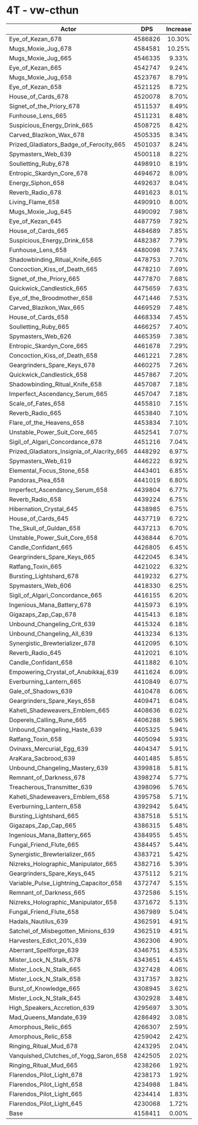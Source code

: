 # 4T - vw-cthun
| Actor | DPS | Increase |
|---|:---:|:---:|
|Eye_of_Kezan_678|4586826|10.30%|
|Mugs_Moxie_Jug_678|4584581|10.25%|
|Mugs_Moxie_Jug_665|4546335|9.33%|
|Eye_of_Kezan_665|4542747|9.24%|
|Mugs_Moxie_Jug_658|4523767|8.79%|
|Eye_of_Kezan_658|4521125|8.72%|
|House_of_Cards_678|4520078|8.70%|
|Signet_of_the_Priory_678|4511537|8.49%|
|Funhouse_Lens_665|4511231|8.48%|
|Suspicious_Energy_Drink_665|4508725|8.42%|
|Carved_Blazikon_Wax_678|4505335|8.34%|
|Prized_Gladiators_Badge_of_Ferocity_665|4501037|8.24%|
|Spymasters_Web_639|4500118|8.22%|
|Soulletting_Ruby_678|4498910|8.19%|
|Entropic_Skardyn_Core_678|4494672|8.09%|
|Energy_Siphon_658|4492637|8.04%|
|Reverb_Radio_678|4491623|8.01%|
|Living_Flame_658|4490910|8.00%|
|Mugs_Moxie_Jug_645|4490092|7.98%|
|Eye_of_Kezan_645|4487759|7.92%|
|House_of_Cards_665|4484689|7.85%|
|Suspicious_Energy_Drink_658|4482387|7.79%|
|Funhouse_Lens_658|4480098|7.74%|
|Shadowbinding_Ritual_Knife_665|4478753|7.70%|
|Concoction_Kiss_of_Death_665|4478210|7.69%|
|Signet_of_the_Priory_665|4477870|7.68%|
|Quickwick_Candlestick_665|4475659|7.63%|
|Eye_of_the_Broodmother_658|4471446|7.53%|
|Carved_Blazikon_Wax_665|4469529|7.48%|
|House_of_Cards_658|4468334|7.45%|
|Soulletting_Ruby_665|4466257|7.40%|
|Spymasters_Web_626|4465359|7.38%|
|Entropic_Skardyn_Core_665|4461678|7.29%|
|Concoction_Kiss_of_Death_658|4461221|7.28%|
|Geargrinders_Spare_Keys_678|4460275|7.26%|
|Quickwick_Candlestick_658|4457867|7.20%|
|Shadowbinding_Ritual_Knife_658|4457087|7.18%|
|Imperfect_Ascendancy_Serum_665|4457047|7.18%|
|Scale_of_Fates_658|4455810|7.15%|
|Reverb_Radio_665|4453840|7.10%|
|Flare_of_the_Heavens_658|4453834|7.10%|
|Unstable_Power_Suit_Core_665|4452541|7.07%|
|Sigil_of_Algari_Concordance_678|4451216|7.04%|
|Prized_Gladiators_Insignia_of_Alacrity_665|4448292|6.97%|
|Spymasters_Web_619|4446222|6.92%|
|Elemental_Focus_Stone_658|4443401|6.85%|
|Pandoras_Plea_658|4441019|6.80%|
|Imperfect_Ascendancy_Serum_658|4439804|6.77%|
|Reverb_Radio_658|4439224|6.75%|
|Hibernation_Crystal_645|4438985|6.75%|
|House_of_Cards_645|4437719|6.72%|
|The_Skull_of_Guldan_658|4437213|6.70%|
|Unstable_Power_Suit_Core_658|4436844|6.70%|
|Candle_Confidant_665|4426805|6.45%|
|Geargrinders_Spare_Keys_665|4422045|6.34%|
|Ratfang_Toxin_665|4421022|6.32%|
|Bursting_Lightshard_678|4419232|6.27%|
|Spymasters_Web_606|4418330|6.25%|
|Sigil_of_Algari_Concordance_665|4416155|6.20%|
|Ingenious_Mana_Battery_678|4415973|6.19%|
|Gigazaps_Zap_Cap_678|4415413|6.18%|
|Unbound_Changeling_Crit_639|4415324|6.18%|
|Unbound_Changeling_All_639|4413234|6.13%|
|Synergistic_Brewterializer_678|4412095|6.10%|
|Reverb_Radio_645|4412021|6.10%|
|Candle_Confidant_658|4411882|6.10%|
|Empowering_Crystal_of_Anubikkaj_639|4411624|6.09%|
|Everburning_Lantern_665|4410849|6.07%|
|Gale_of_Shadows_639|4410478|6.06%|
|Geargrinders_Spare_Keys_658|4409471|6.04%|
|Kaheti_Shadeweavers_Emblem_665|4408636|6.02%|
|Doperels_Calling_Rune_665|4406288|5.96%|
|Unbound_Changeling_Haste_639|4405325|5.94%|
|Ratfang_Toxin_658|4405094|5.93%|
|Ovinaxs_Mercurial_Egg_639|4404347|5.91%|
|AraKara_Sacbrood_639|4401485|5.85%|
|Unbound_Changeling_Mastery_639|4399818|5.81%|
|Remnant_of_Darkness_678|4398274|5.77%|
|Treacherous_Transmitter_639|4398096|5.76%|
|Kaheti_Shadeweavers_Emblem_658|4395758|5.71%|
|Everburning_Lantern_658|4392942|5.64%|
|Bursting_Lightshard_665|4387518|5.51%|
|Gigazaps_Zap_Cap_665|4386315|5.48%|
|Ingenious_Mana_Battery_665|4384955|5.45%|
|Fungal_Friend_Flute_665|4384457|5.44%|
|Synergistic_Brewterializer_665|4383721|5.42%|
|Nizreks_Holographic_Manipulator_665|4382716|5.39%|
|Geargrinders_Spare_Keys_645|4375112|5.21%|
|Variable_Pulse_Lightning_Capacitor_658|4372747|5.15%|
|Remnant_of_Darkness_665|4372586|5.15%|
|Nizreks_Holographic_Manipulator_658|4371672|5.13%|
|Fungal_Friend_Flute_658|4367989|5.04%|
|Hadals_Nautilus_639|4362591|4.91%|
|Satchel_of_Misbegotten_Minions_639|4362519|4.91%|
|Harvesters_Edict_20%_639|4362306|4.90%|
|Aberrant_Spellforge_639|4346751|4.53%|
|Mister_Lock_N_Stalk_678|4343651|4.45%|
|Mister_Lock_N_Stalk_665|4327428|4.06%|
|Mister_Lock_N_Stalk_658|4317357|3.82%|
|Burst_of_Knowledge_665|4308945|3.62%|
|Mister_Lock_N_Stalk_645|4302928|3.48%|
|High_Speakers_Accretion_639|4295697|3.30%|
|Mad_Queens_Mandate_639|4286492|3.08%|
|Amorphous_Relic_665|4266307|2.59%|
|Amorphous_Relic_658|4259042|2.42%|
|Ringing_Ritual_Mud_678|4243295|2.04%|
|Vanquished_Clutches_of_Yogg_Saron_658|4242505|2.02%|
|Ringing_Ritual_Mud_665|4238266|1.92%|
|Flarendos_Pilot_Light_678|4238173|1.92%|
|Flarendos_Pilot_Light_658|4234988|1.84%|
|Flarendos_Pilot_Light_665|4234414|1.83%|
|Flarendos_Pilot_Light_645|4230068|1.72%|
|Base|4158411|0.00%|
